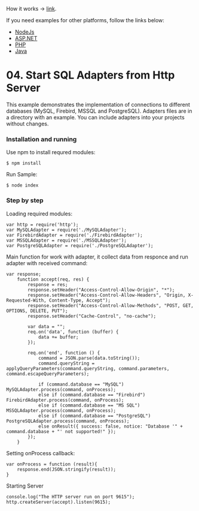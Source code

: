 
How it works -> [link](https://github.com/stimulsoft/DataAdapters.JS).  

If you need examples for other platforms, follow the links below:
* [NodeJs](https://github.com/stimulsoft/Samples-JS/tree/master/Node.js/04.%20Start%20SQL%20Adapters%20from%20Http%20Server)
* [ASP.NET](https://github.com/stimulsoft/Samples-JS/tree/master/ASP.NET/02.%20Connect%20to%20databases)
* [PHP](https://github.com/stimulsoft/Samples-JS/tree/master/PHP/02.%20Connect%20to%20databases)
* [Java](https://github.com/stimulsoft/Samples-JS/tree/master/Java/01.%20Data%20Adapter)

# 04. Start SQL Adapters from Http Server

This example demonstrates the implementation of connections to different databases (MySQL, Firebird, MSSQL and PostgreSQL). Adapters files are in a directory with an example. You can include adapters into your projects without changes.

### Installation and running
Use npm to install requred modules:

    $ npm install
Run Sample:

    $ node index

### Step by step

Loading required modules:

    var http = require('http');
    var MySQLAdapter = require('./MySQLAdapter');
    var FirebirdAdapter = require('./FirebirdAdapter');
    var MSSQLAdapter = require('./MSSQLAdapter');
    var PostgreSQLAdapter = require('./PostgreSQLAdapter');

Main function for work with adapter, it collect data from responce and run adapter with received command:

    var response;
        function accept(req, res) {
            response = res;
            response.setHeader("Access-Control-Allow-Origin", "*");
            response.setHeader("Access-Control-Allow-Headers", "Origin, X-Requested-With, Content-Type, Accept");
            response.setHeader("Access-Control-Allow-Methods", "POST, GET, OPTIONS, DELETE, PUT");
            response.setHeader("Cache-Control", "no-cache");
            
            var data = "";
            req.on('data', function (buffer) {
                data += buffer;
            });
        
            req.on('end', function () {
                command = JSON.parse(data.toString());
                command.queryString = applyQueryParameters(command.queryString, command.parameters, command.escapeQueryParameters);

                if (command.database == "MySQL") MySQLAdapter.process(command, onProcess);
                else if (command.database == "Firebird") FirebirdAdapter.process(command, onProcess);
                else if (command.database == "MS SQL") MSSQLAdapter.process(command, onProcess);
                else if (command.database == "PostgreSQL") PostgreSQLAdapter.process(command, onProcess);
                else onResult({ success: false, notice: "Database '" + command.database + "' not supported!" });
            });
        }

Setting onProcess callback:

    var onProcess = function (result){
        response.end(JSON.stringify(result));
    }

Starting Server

    console.log("The HTTP server run on port 9615");
    http.createServer(accept).listen(9615);
